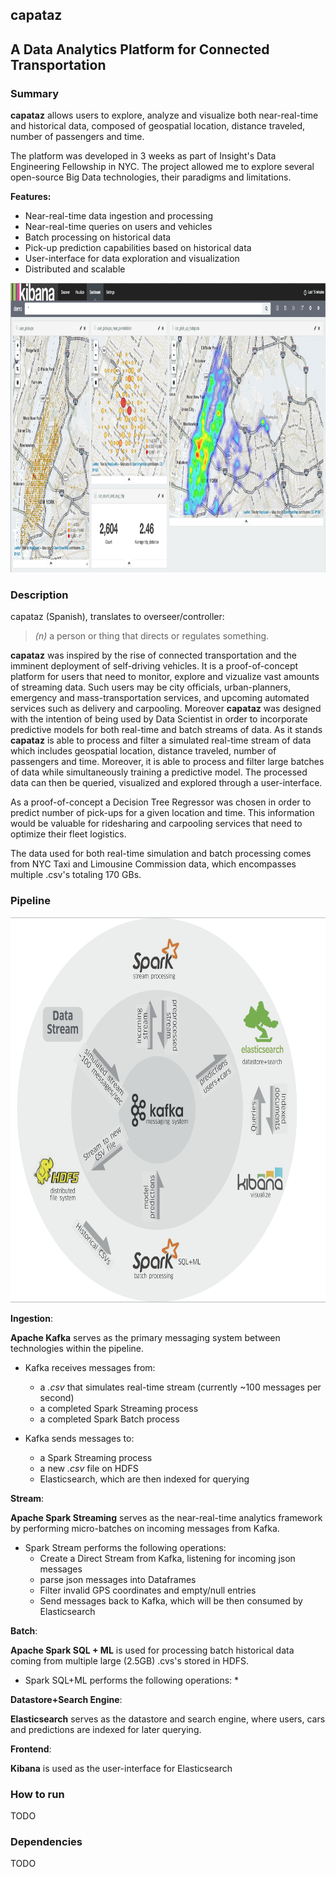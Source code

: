 ## capataz 
## A Data Analytics Platform for Connected Transportation

### Summary
__capataz__ allows users to explore, analyze and visualize both near-real-time and historical data, composed of geospatial location, distance traveled, number of passengers and time. 

The platform was developed in 3 weeks as part of Insight's Data Engineering Fellowship in NYC. The project allowed me to explore several open-source Big Data technologies, their paradigms and limitations.

__Features:__
* Near-real-time data ingestion and processing
* Near-real-time queries on users and vehicles
* Batch processing on historical data
* Pick-up prediction capabilities based on historical data
* User-interface for data exploration and visualization 
* Distributed and scalable 

<img src="https://github.com/alcedok/capataz/blob/master/images/kibana_UI.png" alt="alt text" width="1026" height="463">

### Description
capataz (Spanish), translates to overseer/controller:
> _(n)_ a person or thing that directs or regulates something.

__capataz__ was inspired by the rise of connected transportation and the imminent deployment of self-driving vehicles. It is a proof-of-concept platform for users that need to monitor, explore and vizualize vast amounts of streaming data. Such users may be city officials, urban-planners, emergency and mass-transportation services, and upcoming automated services such as delivery and carpooling. Moreover __capataz__ was designed with the intention of being used by Data Scientist in order to incorporate predictive models for both real-time and batch streams of data. 
As it stands __capataz__ is able to process and filter a simulated real-time stream of data which includes geospatial location, distance traveled, number of passengers and time. Moreover, it is able to process and filter large batches of data while simultaneously training a predictive model. The processed data can then be queried, visualized and explored through a user-interface. 

As a proof-of-concept a Decision Tree Regressor was chosen in order to predict number of pick-ups for a given location and time. This information would be valuable for ridesharing and carpooling services that need to optimize their fleet logistics.

The data used for both real-time simulation and batch processing comes from NYC Taxi and Limousine Commission data, which encompasses multiple .csv's totaling 170 GBs. 

### Pipeline

<img src="https://github.com/alcedok/capataz/blob/master/images/pipeline_2.png" alt="alt text" width="704" height="616">

__Ingestion__: 

__Apache Kafka__ serves as the primary messaging system between technologies within the pipeline. 

* Kafka receives messages from:
	* a _.csv_ that simulates real-time stream (currently ~100 messages per second)
	* a completed Spark Streaming process
	* a completed Spark Batch process

* Kafka sends messages to:
	* a Spark Streaming process
	* a new _.csv_ file on HDFS 
	* Elasticsearch, which are then indexed for querying

__Stream__:

__Apache Spark Streaming__ serves as the near-real-time analytics framework by performing micro-batches on incoming messages from Kafka. 

* Spark Stream performs the following operations:
	* Create a Direct Stream from Kafka, listening for incoming json messages
	* parse json messages into Dataframes
	* Filter invalid GPS coordinates and empty/null entries
	* Send messages back to Kafka, which will be then consumed by Elasticsearch

__Batch__:

__Apache Spark SQL + ML__ is used for processing batch historical data coming from multiple large (2.5GB) .cvs's stored in HDFS.

* Spark SQL+ML performs the following operations:
	* 


__Datastore+Search Engine__: 

__Elasticsearch__ serves as the datastore and search engine, where users, cars and predictions are indexed for later querying. 


__Frontend__:

__Kibana__ is used as the user-interface for Elasticsearch

### How to run
TODO

### Dependencies
TODO
